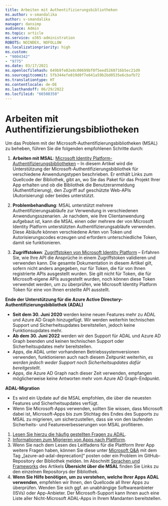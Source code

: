 ```yaml
---
title: Arbeiten mit Authentifizierungsbibliotheken
ms.author: v-smandalika
author: v-smandalika
manager: dansimp
audience: Admin
ms.topic: article
ms.service: o365-administration
ROBOTS: NOINDEX, NOFOLLOW
ms.localizationpriority: high
ms.custom:
- "9004342"
- "9775"
ms.date: 03/17/2021
ms.openlocfilehash: 649b9fe02e8c00699bf0f5eed5260716b5ec21d9
ms.sourcegitcommit: 5fb344efe019d0f7e641a59b2bd0535e6cbafb72
ms.translationtype: HT
ms.contentlocale: de-DE
ms.lasthandoff: 06/29/2022
ms.locfileid: "66508350"
---
```

# <a name="working-with-authentication-libraries"></a>Arbeiten mit Authentifizierungsbibliotheken

Um das Problem mit der Microsoft-Authentifizierungsbibliotheken (MSAL) zu beheben, führen Sie die folgenden empfohlenen Schritte durch:

1. **Arbeiten mit MSAL**: [Microsoft Identity Platform-Authentifizierungsbibliotheken](https://docs.microsoft.com/azure/active-directory/develop/reference-v2-libraries) – In diesem Artikel wird die Unterstützung der Microsoft-Authentifizierungsbibliothek für verschiedene Anwendungstypen beschrieben. Er enthält Links zum Quellcode der Bibliothek, gibt an, wo Sie das Paket für das Projekt Ihrer App erhalten und ob die Bibliothek die Benutzeranmeldung (Authentifizierung), den Zugriff auf geschützte Web-APIs (Autorisierung) oder beides unterstützt.

2. **Problembehandlung**: MSAL unterstützt mehrere Authentifizierungsabläufe zur Verwendung in verschiedenen Anwendungsszenarien. Je nachdem, wie Ihre Clientanwendung aufgebaut ist, kann die MSAL einen oder mehrere der von Microsoft Identity Platform unterstützten Authentifizierungsabläufe verwenden. Diese Abläufe können verschiedene Arten von Token und Autorisierungscodes erzeugen und erfordern unterschiedliche Token, damit sie funktionieren.

3. **Zugriffstoken**: [Zugriffstoken von Microsoft Identity Platform](https://docs.microsoft.com/azure/active-directory/develop/access-tokens) – Erfahren Sie, wie Ihre API die Ansprüche in einem Zugriffstoken validieren und verwenden kann. Die gesamte Dokumentation in diesem Artikel gilt, sofern nicht anders angegeben, nur für Token, die für von Ihnen registrierte APIs ausgestellt wurden. Sie gilt nicht für Token, die für Microsoft-eigene APIs ausgestellt wurden, noch können diese Token verwendet werden, um zu überprüfen, wie Microsoft Identity Platform Token für eine von Ihnen erstellte API ausstellt.

**Ende der Unterstützung für die Azure Active Directory-Authentifizierungsbibliothek (ADAL)**

- **Seit dem 30. Juni 2020** werden keine neuen Features mehr zu ADAL und Azure AD Graph hinzugefügt. Wir werden weiterhin technischen Support und Sicherheitsupdates bereitstellen, jedoch keine Funktionsupdates mehr.
- **Ab dem 30. Juni 2022** werden wir den Support für ADAL und Azure AD Graph beenden und keinen technischen Support oder Sicherheitsupdates mehr bereitstellen.
- Apps, die ADAL unter vorhandenen Betriebssystemversionen verwenden, funktionieren auch nach diesem Zeitpunkt weiterhin, *es werden jedoch weder Support noch Sicherheitsupdates dafür bereitgestellt*.
- Apps, die Azure AD Graph nach dieser Zeit verwenden, empfangen möglicherweise keine Antworten mehr vom Azure AD Graph-Endpunkt.

**ADAL-Migration**

- Es wird ein Update auf die MSAL empfohlen, die über die neuesten Features und Sicherheitsupdates verfügt.
- Wenn Sie Microsoft-Apps verwenden, sollten Sie wissen, dass Microsoft dabei ist, Microsoft-Apps bis zum Stichtag des Endes des Supports zu MSAL zu migrieren, um sicherzustellen, dass sie von den laufenden Sicherheits- und Featureverbesserungen von MSAL profitieren.

1. [Lesen Sie hierzu die häufig gestellten Fragen zu ADAL](https://docs.microsoft.com/azure/active-directory/develop/msal-migration#frequently-asked-questions-faq).
2. [Informationen zum Migrieren von Apps nach Plattform](https://docs.microsoft.com/azure/active-directory/develop/msal-migration#migration-guidance).
3. Wenn Sie nach dem Lesen des Leitfadens für die Plattform Ihrer App weitere Fragen haben, können Sie diese unter [Microsoft Q&A](https://docs.microsoft.com/answers/topics/azure-ad-adal-deprecation.html) mit dem Tag „[azure-ad-adal-deprecation]“ posten oder ein Problem im GitHub-Repository der Bibliothek melden. Im Abschnitt [Sprachen und Frameworks](https://docs.microsoft.com/azure/active-directory/develop/msal-overview#languages-and-frameworks) des Artikels **Übersicht über die MSAL** finden Sie Links zu den einzelnen Repositorys der Bibliothek.
4. **Wenn Sie Hilfe benötigen, um zu verstehen, welche Ihrer Apps ADAL verwenden**, empfehlen wir Ihnen, den Quellcode all Ihrer Apps zu überprüfen. Wenden Sie sich ggf. an unabhängige Softwareanbieter (ISVs) oder App-Anbieter. Der Microsoft-Support kann Ihnen auch eine Liste aller Nicht-Microsoft ADAL-Apps in Ihrem Mandanten bereitstellen.







